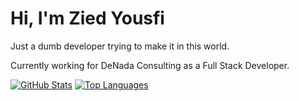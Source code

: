# Hi, I'm Zied Yousfi

Just a dumb developer trying to make it in this world.

Currently working for DeNada Consulting as a Full Stack Developer.

  [![GitHub Stats](https://gsp-rho.vercel.app/api?username=ZiedYousfi&show_icons=true&custom_title=GitHub+Statistics&title_color=cba6f7&theme=catppuccin_mocha&border_color=45475a&cache_seconds=0)](https://gsp-rho.vercel.app/api?username=ZiedYousfi&show_icons=true&custom_title=GitHub+Statistics&title_color=cba6f7&theme=catppuccin_mocha&border_color=45475a&cache_seconds=0)
  [![Top Languages](https://gsp-rho.vercel.app/api/top-langs/?username=ZiedYousfi&layout=compact&title_color=cba6f7&theme=catppuccin_mocha&border_color=45475a&cache_seconds=0)](https://gsp-rho.vercel.app/api/top-langs/?username=ZiedYousfi&layout=compact&title_color=cba6f7&theme=catppuccin_mocha&border_color=45475a&cache_seconds=0)

